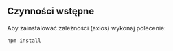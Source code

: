 ## Czynności wstępne

Aby zainstalować zależności (axios) wykonaj polecenie:

```bash
npm install
```


